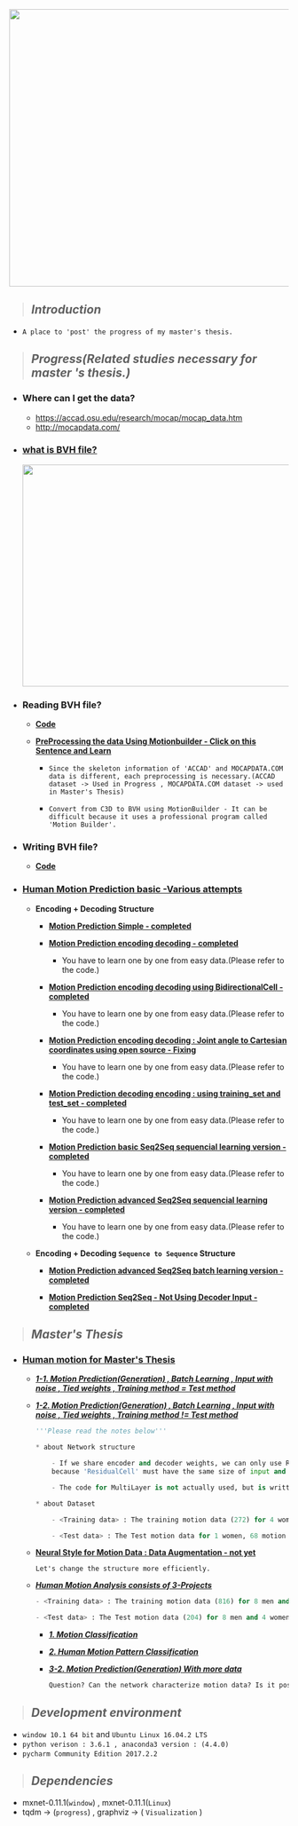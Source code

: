 <center><image src="https://github.com/JONGGON/DeepHumanPrediction/blob/master/DeepHumanPrediction/HumanMotion_.png" width=1000 height=500></image></center>

>## ***Introduction*** 
*   
   `A place to 'post' the progress of my master's thesis.`

>## ***Progress(Related studies necessary for master 's thesis.)***

* ### **Where can I get the data?**

    * <https://accad.osu.edu/research/mocap/mocap_data.htm>
    * <http://mocapdata.com/>

* ### [**what is BVH file?**](https://github.com/JONGGON/DeepHumanPrediction/tree/master/DeepHumanPrediction/reference/BVH)

    <left><image src="https://github.com/JONGGON/DeepHumanPrediction/blob/master/DeepHumanPrediction/bvh.jpg" width=800 height=400></image></left>

* ### **Reading BVH file?**

    * [**Code**](https://github.com/JONGGON/DeepHumanPrediction/tree/master/DeepHumanPrediction/Code/BVH_Reader)


    * [**PreProcessing the data Using Motionbuilder - Click on this Sentence and Learn**](https://www.youtube.com/watch?v=Apt-iN32cPo&list=PLtv0q3KQ5a9rKTl3v4qwmTY2VaXemwPu8)
        * `Since the skeleton information of 'ACCAD' and MOCAPDATA.COM data is different, each preprocessing is necessary.(ACCAD dataset -> Used in Progress , MOCAPDATA.COM dataset -> used in Master's Thesis)`

        * `Convert from C3D to BVH using MotionBuilder - It can be difficult because it uses a professional program called 'Motion Builder'.`
        
* ### **Writing BVH file?**

    * [**Code**](https://github.com/JONGGON/DeepHumanPrediction/tree/master/DeepHumanPrediction/Code/BVH_Writer)

* ### [**Human Motion Prediction basic -Various attempts**](https://github.com/JONGGON/DeepHumanPrediction/tree/master/DeepHumanPrediction/Code/DeepHumanPrediction) 
    * **Encoding + Decoding Structure**

        * [**Motion Prediction Simple - completed**](https://github.com/JONGGON/DeepHumanPrediction/tree/master/DeepHumanPrediction/Code/DeepHumanPrediction/Motion_Prediction_Simple)

        * [**Motion Prediction encoding decoding - completed**](https://github.com/JONGGON/DeepHumanPrediction/tree/master/DeepHumanPrediction/Code/DeepHumanPrediction/Motion_Prediction_encoding_decoding)

            * You have to learn one by one from easy data.(Please refer to the code.)
        * [**Motion Prediction encoding decoding using BidirectionalCell - completed**](https://github.com/JONGGON/DeepHumanPrediction/tree/master/DeepHumanPrediction/Code/DeepHumanPrediction/Motion_Prediction_encoding_decoding_BidirectionalCell)

            * You have to learn one by one from easy data.(Please refer to the code.)

        * [**Motion Prediction encoding decoding : Joint angle to Cartesian coordinates using open source - Fixing**](https://github.com/JONGGON/DeepHumanPrediction/tree/master/DeepHumanPrediction/Code/DeepHumanPrediction/Motion_Prediction_encoding_decoding_Joint_angle_to_Cartesian_coordinates)
            * You have to learn one by one from easy data.(Please refer to the code.)

        * [**Motion Prediction decoding encoding : using training_set and test_set - completed**](https://github.com/JONGGON/DeepHumanPrediction/tree/master/DeepHumanPrediction/Code/DeepHumanPrediction/Motion_Prediction_encoding_decoding_training_set_and_test_set)
            * You have to learn one by one from easy data.(Please refer to the code.)   
        
        * [**Motion Prediction basic Seq2Seq sequencial learning version - completed**](https://github.com/JONGGON/DeepHumanPrediction/tree/master/DeepHumanPrediction/Code/DeepHumanPrediction/Motion_Prediction_Seq2Seq_sequencialversion)
            * You have to learn one by one from easy data.(Please refer to the code.)    

        * [**Motion Prediction advanced Seq2Seq sequencial learning version - completed**](https://github.com/JONGGON/DeepHumanPrediction/tree/master/DeepHumanPrediction/Code/DeepHumanPrediction/Motion_Prediction_advanced_Seq2Seq_sequencialversion)
            * You have to learn one by one from easy data.(Please refer to the code.) 

    * **Encoding + Decoding `Sequence to Sequence` Structure**
    
        * [**Motion Prediction advanced Seq2Seq batch learning version - completed**](https://github.com/JONGGON/DeepHumanPrediction/tree/master/DeepHumanPrediction/Code/DeepHumanPrediction/Motion_Prediction_advanced_Seq2Seq_batchversion)

        * [**Motion Prediction Seq2Seq - Not Using Decoder Input - completed**](https://github.com/JONGGON/DeepHumanPrediction/tree/master/DeepHumanPrediction/Code/DeepHumanPrediction/Motion_Prediction_Seq2Seq_No_Input_decoder)

>## ***Master's Thesis***

* ### [**Human motion for Master's Thesis**](https://github.com/JONGGON/DeepHumanPrediction/tree/master/DeepHumanPrediction/Code/Master_Thesis)

    * [***1-1. Motion Prediction(Generation) , Batch Learning , Input with noise , Tied weights , Training method = Test method***]()

    * [***1-2. Motion Prediction(Generation) , Batch Learning , Input with noise , Tied weights , Training method != Test method***](https://github.com/JONGGON/DeepHumanPrediction/tree/master/DeepHumanPrediction/Code/Master_Thesis/Motion_Generation)
        ```python
        '''Please read the notes below'''

        * about Network structure

            - If we share encoder and decoder weights, we can only use Residual Connection for 'One RNN Layer', 
            because 'ResidualCell' must have the same size of input and output.

            - The code for MultiLayer is not actually used, but is written for later use.

        * about Dataset
        
            - <Training data> : The training motion data (272) for 4 women, 68 motion data per person.

            - <Test data> : The Test motion data for 1 women, 68 motion data per person.
        ```
    * [**Neural Style for Motion Data : Data Augmentation - not yet**]()
    
        ```
        Let's change the structure more efficiently.
        ```
    * [***Human Motion Analysis consists of 3-Projects***](https://github.com/JONGGON/DeepHumanPrediction/tree/master/DeepHumanPrediction/Code/Master_Thesis/Human%20Motion%20Analysis)
        ```python
        - <Training data> : The training motion data (816) for 8 men and 4 women, 68 motion data per person.

        - <Test data> : The Test motion data (204) for 8 men and 4 women, 68 motion data per person.
        ```
        * [***1. Motion Classification***](https://github.com/JONGGON/DeepHumanPrediction/tree/master/DeepHumanPrediction/Code/Master_Thesis/Human%20Motion%20Analysis/Motion%20Classification)

        * [***2. Human Motion Pattern Classification***](https://github.com/JONGGON/DeepHumanPrediction/tree/master/DeepHumanPrediction/Code/Master_Thesis/Human%20Motion%20Analysis/Human%20Motion%20Pattern%20Classification) 


        * [***3-2. Motion Prediction(Generation) With more data***](https://github.com/JONGGON/DeepHumanPrediction/tree/master/DeepHumanPrediction/Code/Master_Thesis/Human%20Motion%20Analysis/Motion%20Generation)
            ```python
            Question? Can the network characterize motion data? Is it possible to generalize the Human motion?
            ```

>## ***Development environment***
* `window 10.1 64 bit` and `Ubuntu Linux 16.04.2 LTS` 
* `python verison : 3.6.1 , anaconda3 version : (4.4.0)` 
* `pycharm Community Edition 2017.2.2`

>## ***Dependencies*** 
* mxnet-0.11.1(`window`) , mxnet-0.11.1(`Linux`)
* tqdm -> (`progress`) , graphviz -> ( `Visualization` )